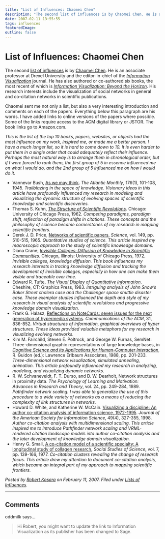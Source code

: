 ```yaml
---
title: "List of Influences: Chaomei Chen"
description: "The second list of influences is by Chaomei Chen. He is an associate professor at Drexel University and the editor-in-chief of the Information Visualization journal. He has also authored or co-authored six books, the most recent of which is Information Visualization: Beyond the Horizon. His research interests include the visualization of social networks in general and co-citation networks in scientific publications."
date: 2007-02-11 13:55:55
tags: influences
featuredImage: 
outline: false
---
```


# List of Influences: Chaomei Chen

The second <a href="http://eagereyes.org/blog/series-lists-of-influences.html">list of influences</a> is by <a href="http://www.pages.drexel.edu/~cc345/">Chaomei Chen</a>. He is an associate professor at Drexel University and the editor-in-chief of the <em><a href="http://www.palgrave-journals.com/ivs/index.html">Information Visualization</a></em> journal. He has also authored or co-authored six books, the most recent of which is <em><a href="http://www.amazon.com/exec/obidos/ASIN/1852337893/">Information Visualization: Beyond the Horizon</a></em>. His research interests include the visualization of social networks in general and co-citation networks in scientific publications.

Chaomei sent me not only a list, but also a very interesting introduction and comments on each of the papers. Everything below this paragraph are his words. I have added links to online versions of the papers where possible. Some of the links require access to the ACM digital library or JSTOR. The book links go to Amazon.com.

<em>This is the list of the top 10 books, papers, websites, or objects had the most influence on my work, inspired me, or made me a better person. I have a much longer list, so it is hard to come down to 10. It is even harder to put them in a single order that could adequately reflect their influence. Perhaps the most natural way is to arrange them in chronological order, but if I were forced to rank them, the first group of 5 in essence influenced me on what I would do, and the 2nd group of 5 influenced me on how I would do it.</em>

- Vannevar Bush, <a href="http://www.theatlantic.com/doc/194507/bush">As we may think</a>. <em>The Atlantic Monthly</em>, 176(1), 101-108, 1945. <em>Trailblazing in the space of knowledge. Visionary ideas in this article have profoundly influenced my research in modeling and visualizing the dynamic structure of evolving spaces of scientific knowledge and scientific discoveries.</em>
- Thomas S. Kuhn, <em><a href="http://www.amazon.com/Structure-Scientific-Revolutions-Thomas-Kuhn/dp/0226458083">The Structure of Scientific Revolutions</a></em>. Chicago: University of Chicago Press, 1962. <em>Competing paradigms, paradigm shift, reflection of paradigm shifts in citations. These concepts and the philosophy of science became cornerstones of my research in mapping scientific frontiers.</em>
- Derek J. D. Price, <a href="http://www.garfield.library.upenn.edu/papers/pricenetworks1965.pdf">Networks of scientific papers</a>, <em>Science</em>, vol. 149, pp. 510-515, 1965. <em>Quantitative studies of science. This article inspired my macroscopic approach to the study of scientific knowledge domains.</em>
- Diana Crane, <em><a href="http://www.amazon.com/Invisible-Colleges-Diffusion-Scientific-Communities/dp/0226118576/">Invisible Colleges: Diffusion of Knowledge in Scientific Communities</a></em>. Chicago, Illinois: University of Chicago Press, 1972. <em>Invisible colleges, knowledge diffusion. This book influences my research interests in tracing knowledge diffusion and tracking the development of invisible colleges, especially in how one can make them visible and traceable over time.</em>
- Edward R. Tufte, <em><a href="http://www.amazon.com/Visual-Display-Quantitative-Information/dp/0961392142">The Visual Display of Quantitative Information</a></em>. Cheshire, CT: Graphics Press, 1983. <em>Intriguing analysis of John Snow’s Baker Street cholera case and the Challenger space shuttle disaster case. These exemplar studies influenced the depth and style of my research in visual analysis of scientific revolutions and progressive knowledge domain visualization.</em>
- Frank G. Halasz, <a href="http://portal.acm.org/citation.cfm?id=48514&amp;dl=">Reflections on NoteCards: seven issues for the next generation of hypermedia systems</a>. <em>Communications of the ACM</em>, 31, 836-852. <em>Virtual structures of information, graphical overviews of hyper structures. These ideas provided valuable metaphors for my research in visualizing evolving networks.</em>
- Kim M. Fairchild, Steven E. Poltrock, and George W. Furnas, SemNet: Three-dimensional graphic representations of large knowledge bases, in <em><a href="http://www.amazon.com/COGNITIVE-SCIENCE-APPLICATION-Interacting-Computers/dp/0898598842">Cognitive Science and its Applications for Human-Computer Interaction</a></em>, R. Guidon (ed.): Lawrence Erlbaum Associates, 1988, pp. 201-233. <em>Three-dimensional network visualization, simulated annealing, animation. This article profoundly influenced my research in analyzing, modeling, and visualizing dynamic networks.</em>
- R. W. Schvaneveldt, F. T. Durso, and D. W. Dearholt, Network structures in proximity data. <em>The Psychology of Learning and Motivation: Advances in Research and Theory</em>, vol. 24, pp. 249-284, 1989. <em>Pathfinder network scaling. I was able to generalize the use of this procedure to a wide variety of networks as a means of reducing the complexity of link structures in networks.</em>
- Howard D. White, and Katherine W. McCain. <a href="http://www.asis.org/Publications/JASIS/Best_Jasist/1998WhiteandMcCain.pdf">Visualizing a discipline: An author co-citation analysis of information science, 1972-1995</a>. <em>Journal of the American Society for Information Science</em>, 49(4), 327-355, 1998. <em> Author co-citation analysis with multidimensional scaling. This article inspired me to introduce Pathfinder network scaling and VRML-rendered citation landscape models into author co-citation analysis and the later development of knowledge domain visualization.</em>
- Henry G. Small, <a href="http://links.jstor.org/sici?sici=0306-3127(197705)7%3A2%3C139%3AACMOAS%3E2.0.CO%3B2-J">A co-citation model of a scientific specialty: A longitudinal study of collagen research</a>, <em>Social Studies of Science</em>, vol. 7, pp. 139-166, 1977. <em>Co-citation clusters revealing the change of research focus. This article drew my attention to document co-citation analysis, which became an integral part of my approach to mapping scientific frontiers.</em>


_Posted by <a href="/about">Robert Kosara</a> on February 11, 2007. Filed under [Lists of Influences](/tag/influences)._


<aside class="comments">

---
## Comments

oddmilk says…
>	Hi Robert, you might want to update the link to Information Visualization as its publisher has been changed to Sage.

</aside>

